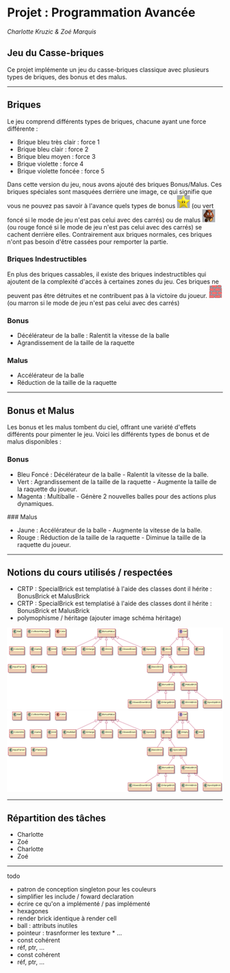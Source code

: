 # Projet : Programmation Avancée
_Charlotte Kruzic & Zoé Marquis_

## Jeu du Casse-briques
Ce projet implémente un jeu du casse-briques classique avec plusieurs types de briques, des bonus et des malus.

---
## Briques
Le jeu comprend différents types de briques, chacune ayant une force différente :

- Brique bleu très clair : force 1
- Brique bleu clair  : force 2
- Brique bleu moyen : force 3
- Brique violette : force 4
- Brique violette foncée : force 5

Dans cette version du jeu, nous avons ajouté des briques Bonus/Malus. Ces briques spéciales sont masquées derrière une image, ce qui signifie que vous ne pouvez pas savoir à l'avance quels types de bonus <img src="img/etoile.png" width="30" height="30"> (ou vert foncé si le mode de jeu n'est pas celui avec des carrés)
 ou de malus <img src="img/goomba.png" width="30" height="30"> (ou rouge foncé si le mode de jeu n'est pas celui avec des carrés)
 se cachent derrière elles. Contrairement aux briques normales, ces briques n'ont pas besoin d'être cassées pour remporter la partie.


### Briques Indestructibles
En plus des briques cassables, il existe des briques indestructibles qui ajoutent de la complexité d'accès à certaines zones du jeu. Ces briques ne peuvent pas être détruites et ne contribuent pas à la victoire du joueur.
<img src="img/wall.png" width="30" height="30">
(ou marron si le mode de jeu n'est pas celui avec des carrés)

### Bonus
- Décélérateur de la balle : Ralentit la vitesse de la balle
- Agrandissement de la taille de la raquette
  
### Malus 
- Accélérateur de la balle
- Réduction de la taille de la raquette 
  
  
--- 
## Bonus et Malus
Les bonus et les malus tombent du ciel, offrant une variété d'effets différents pour pimenter le jeu. Voici les différents types de bonus et de malus disponibles :

### Bonus
- Bleu Foncé : Décélérateur de la balle - Ralentit la vitesse de la balle.
- Vert : Agrandissement de la taille de la raquette - Augmente la taille de la raquette du joueur.
- Magenta : Multiballe - Génère 2 nouvelles balles pour des actions plus dynamiques.

### Malus 
- Jaune : Accélérateur de la balle - Augmente la vitesse de la balle.
- Rouge : Réduction de la taille de la raquette - Diminue la taille de la raquette du joueur.

---
## Notions du cours utilisés / respectées 
- CRTP : SpecialBrick est templatisé à l'aide des classes dont il hérite : BonusBrick et MalusBrick
- CRTP : SpecialBrick est templatisé à l'aide des classes dont il hérite : BonusBrick et MalusBrick
- polymophisme / héritage (ajouter image schéma héritage)

<img src="diagramme.png">


<img src="diagramme.png">


---
## Répartition des tâches
- Charlotte
- Zoé
- Charlotte
- Zoé

---
todo
- patron de conception singleton pour les couleurs 
- simplifier les include / foward declaration
- écrire ce qu'on a implémenté / pas implémenté
- hexagones
- render brick identique à render cell
- ball : attributs inutiles
- pointeur : trasnformer les texture * ...
- const cohérent
- réf, ptr, ...
- const cohérent
- réf, ptr, ...

